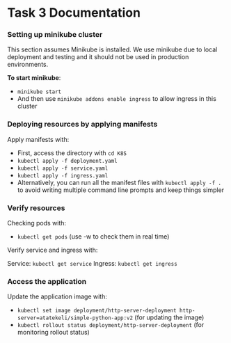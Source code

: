 # Task 3 Documentation

### Setting up minikube cluster

This section assumes Minikube is installed. We use minikube due to local deployment and testing and it should not be used in production environments.

**To start minikube**:

- ```minikube start```
- And then use ```minikube addons enable ingress``` to allow ingress in this cluster

### Deploying resources by applying manifests

Apply manifests with:

- First, access the directory with ```cd K8S```
- ```kubectl apply -f deployment.yaml```
- ```kubectl apply -f service.yaml```
- ```kubectl apply -f ingress.yaml```
- Alternatively, you can run all the manifest files with ```kubectl apply -f .``` to avoid writing multiple command line prompts and keep things simpler

### Verify resources

Checking pods with:

- ```kubectl get pods``` (use -w to check them in real time)

Verify service and ingress with:

Service: ```kubectl get service```
Ingress: ```kubectl get ingress```

### Access the application

Update the application image with:

- ```kubectl set image deployment/http-server-deployment http-server=atatekeli/simple-python-app:v2``` (for updating the image)
- ```kubectl rollout status deployment/http-server-deployment``` (for monitoring rollout status)